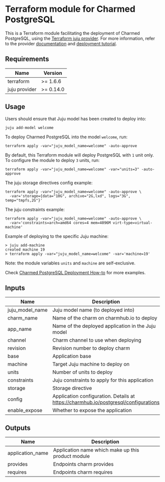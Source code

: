 # Terraform module for Charmed PostgreSQL

This is a Terraform module facilitating the deployment of Charmed PostgreSQL,
using the [Terraform juju provider](https://github.com/juju/terraform-provider-juju/).
For more information, refer to the provider
[documentation](https://registry.terraform.io/providers/juju/juju/latest/docs)
and [deployment tutorial](https://charmhub.io/postgresql/docs/h-deploy-terraform).

## Requirements

| Name | Version |
|------|---------|
| terraform | >= 1.6.6 |
| juju provider | >= 0.14.0 |

## Usage

Users should ensure that Juju model has been created to deploy into:
```
juju add-model welcome
```

To deploy Charmed PostgreSQL into the model `welcome`, run:
```
terraform apply -var="juju_model_name=welcome" -auto-approve
```

By default, this Terraform module will deploy PostgreSQL with `1` unit only.
To configure the module to deploy `3` units, run:
```
terraform apply -var="juju_model_name=welcome" -var="units=3" -auto-approve
```

The juju storage directives config example:
```
terraform apply -var="juju_model_name=welcome" -auto-approve \
  -var='storage={data="10G", archive="2G,lxd", logs="3G", temp="tmpfs,2G"}'
```

The juju constraints example:
```
terraform apply -var="juju_model_name=welcome" -auto-approve \
  -var='constraints=arch=amd64 cores=4 mem=4096M virt-type=virtual-machine'
```

Example of deploying to the specific Juju machine:
```
> juju add-machine
created machine 19
> terraform apply -var="juju_model_name=welcome" -var='machine=19'
```
Note: the module variables `units` and `machine` are self-exclusive.

Check [Charmed PostgreSQL Deployment How-to](https://charmhub.io/postgresql/docs/h-deploy-terraform) for more examples.

## Inputs

| Name | Description | Type | Default | Required |
|------|-------------|------|---------|:--------:|
| juju_model_name | Juju model name (to deployed into) | `string` | n/a | yes |
| charm_name | Name of the charm on charmhub.io to deploy | `string` | `postgresql` | no |
| app_name | Name of the deployed application in the Juju model | `string` | `postgresql` | no |
| channel | Charm channel to use when deploying | `string` | `16/stable` | no |
| revision | Revision number to deploy charm | `number` | n/a | no |
| base | Application base | `string` | `ubuntu@24.04` | no |
| machine | Target Juju machine to deploy on | `string` | n/a | no |
| units | Number of units to deploy | `number` | `1` | no |
| constraints | Juju constraints to apply for this application | `string` | `arch=amd64` | no |
| storage | Storage directive | `map(string)` | `{}` | no |
| config | Application configuration. Details at https://charmhub.io/postgresql/configurations | `map(string)` | n/a | no |
| enable_expose | Whether to expose the application | `bool` | `true` | no |

## Outputs

| Name | Description |
|------|-------------|
| application_name | Application name which make up this product module |
| provides | Endpoints charm provides |
| requires | Endpoints charm requires |

